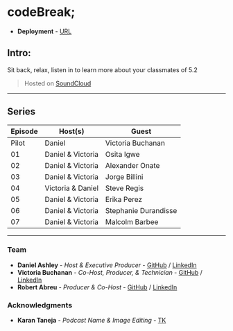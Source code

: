 # codeBreak;

* **Deployment** - [URL](https://fiveeightyeight.github.io/codeBreak/)

## Intro:

Sit back, relax, listen in to learn more about your classmates of 5.2
> Hosted on [SoundCloud](https://soundcloud.com/codebreak-fivetwo) 
___

## Series
| Episode | Host(s)| Guest    |
|---------|--------| ---------|
|Pilot    | Daniel | Victoria Buchanan |
|01    | Daniel & Victoria | Osita Igwe |
|02    | Daniel & Victoria | Alexander Onate |
|03    | Daniel & Victoria | Jorge Billini |
|04    | Victoria & Daniel | Steve Regis |
|05    | Daniel & Victoria | Erika Perez |
|06    | Daniel & Victoria | Stephanie Durandisse |
|07    | Daniel & Victoria | Malcolm Barbee |





___

### Team
* **Daniel Ashley** - *Host & Executive Producer* - [GitHub](https://github.com/DanielEduardoAshley) / [LinkedIn](https://www.linkedin.com/in/daniel-ashley-2907bb146/)
* **Victoria Buchanan** - *Co-Host, Producer, & Technician* - [GitHub](https://github.com/VictoriaBuchanan27) / [LinkedIn](https://www.linkedin.com/in/victoria-buchanan-6b1789108/)
* **Robert Abreu** - *Producer & Co-Host* - [GitHub](https://github.com/FiveEightyEight) / [LinkedIn](https://www.linkedin.com/in/fiveeightyeight/)

### Acknowledgments

* **Karan Taneja** - *Podcast Name & Image Editing* - [TK](https://github.com/Karan-Taneja)